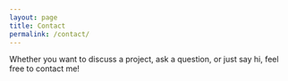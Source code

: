 ```yaml
---
layout: page
title: Contact
permalink: /contact/
---
```


Whether you want to discuss a project, ask a question, or just say hi, feel free to contact me!

<div id="formkeep-embed" data-formkeep-url="https://formkeep.com/p/3c73cadaaeef1bfc4ac746642708b2d5?embedded=1"></div>

<script type="text/javascript" src="https://pym.nprapps.org/pym.v1.min.js"></script>
<script type="text/javascript" src="https://formkeep-production-herokuapp-com.global.ssl.fastly.net/formkeep-embed.js"></script>

<!-- Get notified when the form is submitted, add your own code below: -->
<script>
const formkeepEmbed = document.querySelector('#formkeep-embed')

formkeepEmbed.addEventListener('formkeep-embed:submitting', _event => {
  console.log('Submitting form...')
})

formkeepEmbed.addEventListener('formkeep-embed:submitted', _event => {
  console.log('Submitted form...')
})
</script>